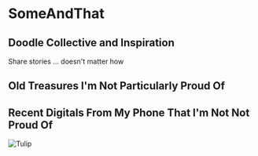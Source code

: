 # SomeAndThat
## Doodle Collective and Inspiration
Share stories ... doesn't matter how
## Old Treasures I'm Not Particularly Proud Of




## Recent Digitals From My Phone That I'm Not Not Proud Of
![Tulip](https://drive.google.com/file/d/1bviGpX9arNrayXfhDmGOoV17OdjgFyCk/view?usp=sharing)
